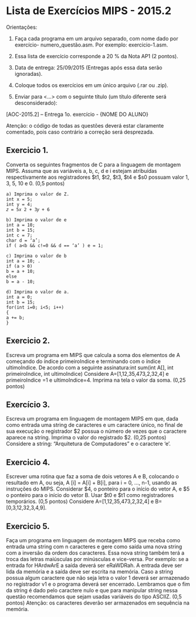 # Lista de Exercícios MIPS - 2015.2

Orientações:

1. Faça cada programa em um arquivo separado, com nome dado por exercício-
numero_questão.asm. Por exemplo: exercicio-1.asm.
2. Essa lista de exercício corresponde a 20 % da Nota AP1 (2 pontos).

3. Data de entrega: 25/09/2015 (Entregas após essa data serão ignoradas).

4. Coloque todos os exercícios em um único arquivo (.rar ou .zip).
5. Enviar para <...> com o seguinte título (um título diferente será desconsiderado):

[AOC-2015.2] – Entrega 1o. exercício - {NOME DO ALUNO}

Atenção: o código de todas as questões deverá estar claramente comentado, pois caso contrário a correção
será desprezada.

## Exercicio 1.

Converta os seguintes fragmentos de C para a linguagem de montagem MIPS. Assuma que as variáveis a, b, c, d e i estejam atribuídas respectivamente aos registradores $t1, $t2, $t3, $t4 e $s0 possuam valor 1, 3, 5, 10 e 0. (0,5 pontos)

    a) Imprima o valor de Z.
    int x = 5;
    int y = 4;
    𝑧 = 5𝑥 2 + 3𝑦 + 6

    b) Imprima o valor de e
    int a = 10;
    int b = 15;
    int c = 7;
    char d = ‘a’;
    if ( a<b && c!=0 && d == ‘a’ ) e = 1;

    c) Imprima o valor de b
    int a = 10; .
    if (a > 0)
    b = a + 10;
    else
    b = a - 10;

    d) Imprima o valor de a.
    int a = 0;
    int b = 15;
    for(int i=0; i<5; i++)
    {
    a += b;
    }

## Exercicio 2.

Escreva um programa em MIPS que calcula a soma dos elementos de A começando do índice primeiroIndice e terminando com o índice ultimoIndice.
De acordo com a seguinte assinatura:int sum(int A[], int primeiroIndice, int ultimoIndice) Considere A=[1,12,35,473,2,32,4] e primeiroIndice =1 e ultimoIndice=4. Imprima na tela o valor da soma. (0,25 pontos)

## Exercício 3.

Escreva um programa em linguagem de montagem MIPS em que, dada como entrada uma string de caracteres e um caractere único, no final de sua execução o registrador $2 possua o número de vezes que o caractere aparece na string. Imprima o valor do registrado $2. (0,25 pontos) Considere a string: “Arquitetura de Computadores” e o caractere ‘e’.

## Exercicio 4.

Escrever uma rotina que faz a soma de dois vetores A e B, colocando o resultado em A, ou seja, A [i] = A[i] + B[i], para i = 0, ..., n-1, usando as instruções do MIPS. Considerar $4, o ponteiro para o início do vetor A, e $5 o ponteiro para o início do vetor B. Usar $t0 e $t1 como registradores temporários. (0,5 pontos) Considere A=[1,12,35,473,2,32,4] e B=[0,3,12,32,3,4,9].

## Exercicio 5.

Faça um programa em linguagem de montagem MIPS que receba como entrada uma string com n caracteres e gere como saída uma nova string com a inversão da ordem dos caracteres.
Essa nova string também terá a troca das letras maiúsculas por minúsculas e vice-versa. Por exemplo:
se a entrada for HArdwArE a saída deverá ser eRaWDRah. A entrada deve ser lida da memória e a
saída deve ser escrita na memória. Caso a string possua algum caractere que não seja letra o valor
1 deverá ser armazenado no registrador v1 e o programa deverá ser encerrado. Lembramos que
o fim da string é dado pelo caractere nulo e que para manipular string nessa questão
recomendamos que sejam usadas variáveis do tipo ASCIIZ. (0,5 pontos)
Atenção: os caracteres deverão ser armazenados em sequência na memória.
